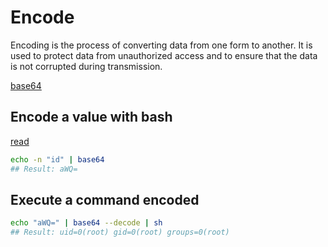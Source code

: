 # Encode

Encoding is the process of converting data from one form to another. It is used to protect data from unauthorized access and to ensure that the data is not corrupted during transmission.

[base64](https://www.base64encode.org/)

## Encode a value with bash

[read](https://askubuntu.com/a/178546)

```bash
echo -n "id" | base64
## Result: aWQ=
```

## Execute a command encoded

```bash
echo "aWQ=" | base64 --decode | sh
## Result: uid=0(root) gid=0(root) groups=0(root)
```